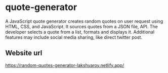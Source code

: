 # quote-generator
A JavaScript quote generator creates random quotes on user request using HTML, CSS, and JavaScript. It sources quotes from a JSON file, API. The developer selects a quote from a list, formats and displays it. Additional features may include social media sharing,
like direct twitter post.

## Website url
https://random-quotes-generator-lakshyaroy.netlify.app/

